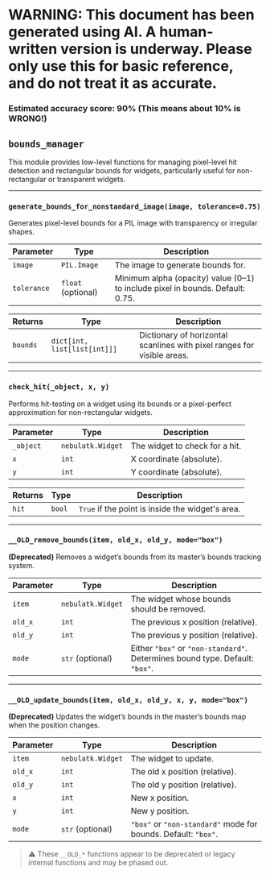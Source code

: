 # WARNING: This document has been generated using AI. A human-written version is underway. Please only use this for basic reference, and do not treat it as accurate.
### Estimated accuracy score: 90% (This means about 10% is WRONG!)

## `bounds_manager`

This module provides low-level functions for managing pixel-level hit detection and rectangular bounds for widgets, particularly useful for non-rectangular or transparent widgets.

---

### `generate_bounds_for_nonstandard_image(image, tolerance=0.75)`

Generates pixel-level bounds for a PIL image with transparency or irregular shapes.

|Parameter|Type|Description|
|---|---|---|
|`image`|`PIL.Image`|The image to generate bounds for.|
|`tolerance`|`float` (optional)|Minimum alpha (opacity) value (0–1) to include pixel in bounds. Default: 0.75.|

|Returns|Type|Description|
|---|---|---|
|`bounds`|`dict[int, list[list[int]]]`|Dictionary of horizontal scanlines with pixel ranges for visible areas.|

---

### `check_hit(_object, x, y)`

Performs hit-testing on a widget using its bounds or a pixel-perfect approximation for non-rectangular widgets.

|Parameter|Type|Description|
|---|---|---|
|`_object`|`nebulatk.Widget`|The widget to check for a hit.|
|`x`|`int`|X coordinate (absolute).|
|`y`|`int`|Y coordinate (absolute).|

|Returns|Type|Description|
|---|---|---|
|`hit`|`bool`|`True` if the point is inside the widget's area.|

---

### `__OLD_remove_bounds(item, old_x, old_y, mode="box")`

**(Deprecated)** Removes a widget’s bounds from its master’s bounds tracking system.

|Parameter|Type|Description|
|---|---|---|
|`item`|`nebulatk.Widget`|The widget whose bounds should be removed.|
|`old_x`|`int`|The previous x position (relative).|
|`old_y`|`int`|The previous y position (relative).|
|`mode`|`str` (optional)|Either `"box"` or `"non-standard"`. Determines bound type. Default: `"box"`.|

---

### `__OLD_update_bounds(item, old_x, old_y, x, y, mode="box")`

**(Deprecated)** Updates the widget’s bounds in the master’s bounds map when the position changes.

|Parameter|Type|Description|
|---|---|---|
|`item`|`nebulatk.Widget`|The widget to update.|
|`old_x`|`int`|The old x position (relative).|
|`old_y`|`int`|The old y position (relative).|
|`x`|`int`|New x position.|
|`y`|`int`|New y position.|
|`mode`|`str` (optional)|`"box"` or `"non-standard"` mode for bounds. Default: `"box"`.|

> ⚠️ These `__OLD_*` functions appear to be deprecated or legacy internal functions and may be phased out.
